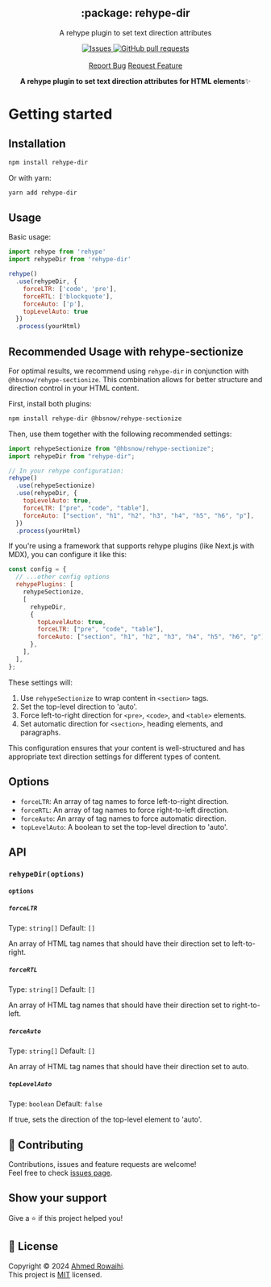 <p align="center">
 <h2 align="center">:package: rehype-dir</h2>
 <p align="center">A rehype plugin to set text direction attributes</p>
  <p align="center">
    <a href="https://github.com/ahmedrowaihi/rehype-dir/issues">
      <img alt="Issues" src="https://img.shields.io/github/issues/ahmedrowaihi/rehype-dir?style=flat&color=336791" />
    </a>
    <a href="https://github.com/ahmedrowaihi/rehype-dir/pulls">
      <img alt="GitHub pull requests" src="https://img.shields.io/github/issues-pr/ahmedrowaihi/rehype-dir?style=flat&color=336791" />
    </a>
    <br />
    <br />
  <a href="https://github.com/ahmedrowaihi/rehype-dir/issues/new/choose">Report Bug</a>
  <a href="https://github.com/ahmedrowaihi/rehype-dir/issues/new/choose">Request Feature</a>
  </p>

<p align="center"><strong>A rehype plugin to set text direction attributes for HTML elements</strong>✨</p>

# Getting started

## Installation

```bash
npm install rehype-dir
```

Or with yarn:

```bash
yarn add rehype-dir
```

## Usage

Basic usage:

```javascript
import rehype from 'rehype'
import rehypeDir from 'rehype-dir'

rehype()
  .use(rehypeDir, {
    forceLTR: ['code', 'pre'],
    forceRTL: ['blockquote'],
    forceAuto: ['p'],
    topLevelAuto: true
  })
  .process(yourHtml)
```

## Recommended Usage with rehype-sectionize

For optimal results, we recommend using `rehype-dir` in conjunction with `@hbsnow/rehype-sectionize`. This combination allows for better structure and direction control in your HTML content.

First, install both plugins:

```bash
npm install rehype-dir @hbsnow/rehype-sectionize
```

Then, use them together with the following recommended settings:

```javascript
import rehypeSectionize from "@hbsnow/rehype-sectionize";
import rehypeDir from "rehype-dir";

// In your rehype configuration:
rehype()
  .use(rehypeSectionize)
  .use(rehypeDir, {
    topLevelAuto: true,
    forceLTR: ["pre", "code", "table"],
    forceAuto: ["section", "h1", "h2", "h3", "h4", "h5", "h6", "p"],
  })
  .process(yourHtml)
```

If you're using a framework that supports rehype plugins (like Next.js with MDX), you can configure it like this:

```javascript
const config = {
  // ...other config options
  rehypePlugins: [
    rehypeSectionize,
    [
      rehypeDir,
      {
        topLevelAuto: true,
        forceLTR: ["pre", "code", "table"],
        forceAuto: ["section", "h1", "h2", "h3", "h4", "h5", "h6", "p"],
      },
    ],
  ],
};
```

These settings will:

1. Use `rehypeSectionize` to wrap content in `<section>` tags.
2. Set the top-level direction to 'auto'.
3. Force left-to-right direction for `<pre>`, `<code>`, and `<table>` elements.
4. Set automatic direction for `<section>`, heading elements, and paragraphs.

This configuration ensures that your content is well-structured and has appropriate text direction settings for different types of content.

## Options

- `forceLTR`: An array of tag names to force left-to-right direction.
- `forceRTL`: An array of tag names to force right-to-left direction.
- `forceAuto`: An array of tag names to force automatic direction.
- `topLevelAuto`: A boolean to set the top-level direction to 'auto'.

## API

### `rehypeDir(options)`

#### `options`

##### `forceLTR`

Type: `string[]`
Default: `[]`

An array of HTML tag names that should have their direction set to left-to-right.

##### `forceRTL`

Type: `string[]`
Default: `[]`

An array of HTML tag names that should have their direction set to right-to-left.

##### `forceAuto`

Type: `string[]`
Default: `[]`

An array of HTML tag names that should have their direction set to auto.

##### `topLevelAuto`

Type: `boolean`
Default: `false`

If true, sets the direction of the top-level element to 'auto'.

## 🤝 Contributing

Contributions, issues and feature requests are welcome!<br />Feel free to check [issues page](https://github.com/ahmedrowaihi/rehype-dir/issues).

## Show your support

Give a ⭐️ if this project helped you!

## 📝 License

Copyright © 2024 [Ahmed Rowaihi](https://github.com/ahmedrowaihi).<br />
This project is [MIT](LICENSE) licensed.
